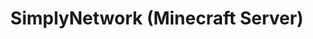 ---
title: SimplyNetwork (Minecraft Server)
deprecated: false
hidden: false
metadata:
  robots: index
---